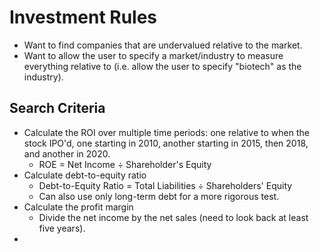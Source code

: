 # Investment Rules

* Want to find companies that are undervalued relative to the market.
* Want to allow the user to specify a market/industry to measure everything relative to (i.e. allow the user to specify "biotech" as the industry).

## Search Criteria

* Calculate the ROI over multiple time periods: one relative to when the stock IPO'd, one starting in 2010, another starting in 2015, then 2018, and another in 2020.
  * ROE = Net Income ÷ Shareholder's Equity
* Calculate debt-to-equity ratio
  * Debt-to-Equity Ratio = Total Liabilities ÷ Shareholders' Equity
  * Can also use only long-term debt for a more rigorous test.
* Calculate the profit margin
  * Divide the net income by the net sales (need to look back at least five years).
* 